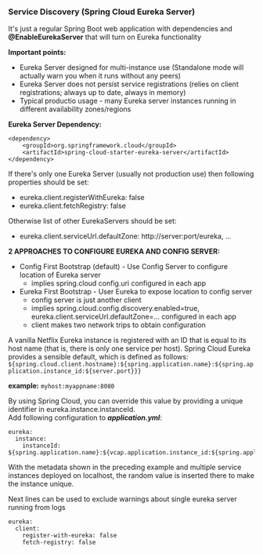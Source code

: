 ### Service Discovery (Spring Cloud Eureka Server)
It's just a regular Spring Boot web application with dependencies and **@EnableEurekaServer** that will turn on Eureka functionality

**Important points:**<br>
- Eureka Server designed for multi-instance use (Standalone mode will actually warn you when it runs without any peers)
- Eureka Server does not persist service registrations (relies on client registrations; always up to date, always in memory)
- Typical productio usage - many Eureka server instances running in different availability zones/regions

**Eureka Server Dependency:**
```
<dependency>
    <groupId>org.springframework.cloud</groupId>
    <artifactId>spring-cloud-starter-eureka-server</artifactId>
</dependency>
```
If there's only one Eureka Server (usually not production use) then following properties should be set:
- eureka.client.registerWithEureka: false
- eureka.client.fetchRegistry: false

Otherwise list of other EurekaServers should be set:
- eureka.client.serviceUrl.defaultZone: http://server:port/eureka, ...

**2 APPROACHES TO CONFIGURE EUREKA AND CONFIG SERVER:**
- Config First Bootstrap (default) - Use Config Server to configure location of Eureka server<br>
    - implies spring.cloud config.uri configured in each app
- Eureka First Bootstrap - User Eureka to expose location to config server <br>
	- config server is just another client
	- implies spring.cloud.config.discovery.enabled=true, eureka.client.serviceUrl.defaultZone=... configured in each app
	- client makes two network trips to obtain configuration

A vanilla Netflix Eureka instance is registered with an ID that is equal to its host name (that is, there is only one service per host). Spring Cloud Eureka
 provides a sensible default, which is defined as follows:<br>
 `${spring.cloud.client.hostname}:${spring.application.name}:${spring.application.instance_id:${server.port}}}`<br>
 
 **example:** `myhost:myappname:8080`
 
 By using Spring Cloud, you can override this value by providing a unique identifier in eureka.instance.instanceId.<br>
 Add following configuration to **_application.yml_**:
```
eureka:
  instance:
    instanceId: ${spring.application.name}:${vcap.application.instance_id:${spring.application.instance_id:${random.value}}}
```
With the metadata shown in the preceding example and multiple service instances deployed on localhost, the random value is inserted there to make the instance unique.

Next lines can be used to exclude warnings about single eureka server running from logs
```
eureka:
  client:
    register-with-eureka: false
    fetch-registry: false
```
